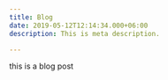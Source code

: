 ```yaml
---
title: Blog
date: 2019-05-12T12:14:34.000+06:00
description: This is meta description.

---
```

this is a blog post